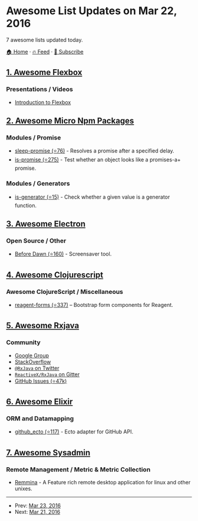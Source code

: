 # Awesome List Updates on Mar 22, 2016

7 awesome lists updated today.

[🏠 Home](/README.md) · [🔥 Feed](https://test.trackawesomelist.com/feed.xml) · [📮 Subscribe](https://trackawesomelist.us17.list-manage.com/subscribe?u=d2f0117aa829c83a63ec63c2f&id=36a103854c)



## [1. Awesome Flexbox](/content/afonsopacifer/awesome-flexbox/README.md)

### Presentations / Videos

*   [Introduction to Flexbox](https://mijingo.com/lessons/guide-to-flexbox/?utm_campaign=CSS%2BLayout%2BNews\&utm_medium=email\&utm_source=CSS_Layout_News_34)

## [2. Awesome Micro Npm Packages](/content/parro-it/awesome-micro-npm-packages/README.md)

### Modules / Promise

*   [sleep-promise (⭐76)](https://github.com/brummelte/sleep-promise) - Resolves a promise after a specified delay.
*   [is-promise (⭐275)](https://github.com/then/is-promise) - Test whether an object looks like a promises-a+ promise.

### Modules / Generators

*   [is-generator (⭐15)](https://github.com/blakeembrey/is-generator) - Check whether a given value is a generator function.

## [3. Awesome Electron](/content/sindresorhus/awesome-electron/README.md)

### Open Source / Other

*   [Before Dawn (⭐160)](https://github.com/muffinista/before-dawn) - Screensaver tool.

## [4. Awesome Clojurescript](/content/hantuzun/awesome-clojurescript/README.md)

### Awesome ClojureScript / Miscellaneous

*   [reagent-forms (⭐337)](https://github.com/reagent-project/reagent-forms/) – Bootstrap form components for Reagent.

## [5. Awesome Rxjava](/content/eleventigers/awesome-rxjava/README.md)

### Community

*   [Google Group](http://groups.google.com/d/forum/rxjava)
*   [StackOverflow](http://stackoverflow.com/search?q=rx-java)
*   [`@RxJava` on Twitter](http://twitter.com/RxJava)
*   [`ReactiveX/RxJava` on Gitter](https://gitter.im/ReactiveX/RxJava)
*   [GitHub Issues (⭐47k)](https://github.com/ReactiveX/RxJava/issues)

## [6. Awesome Elixir](/content/h4cc/awesome-elixir/README.md)

### ORM and Datamapping

*   [github\_ecto (⭐117)](https://github.com/wojtekmach/github_ecto) - Ecto adapter for GitHub API.

## [7. Awesome Sysadmin](/content/awesome-foss/awesome-sysadmin/README.md)

### Remote Management / Metric & Metric Collection

*   [Remmina](http://www.remmina.org/wp/) - A Feature rich remote desktop application for linux  and other unixes.

---

- Prev: [Mar 23, 2016](/content/2016/03/23/README.md)
- Next: [Mar 21, 2016](/content/2016/03/21/README.md)